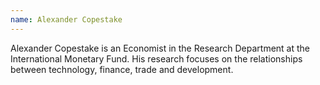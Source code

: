 ```yaml
---
name: Alexander Copestake
---
```

Alexander Copestake is an Economist in the Research Department at the International Monetary Fund. His research focuses on the relationships between technology, finance, trade and development.
